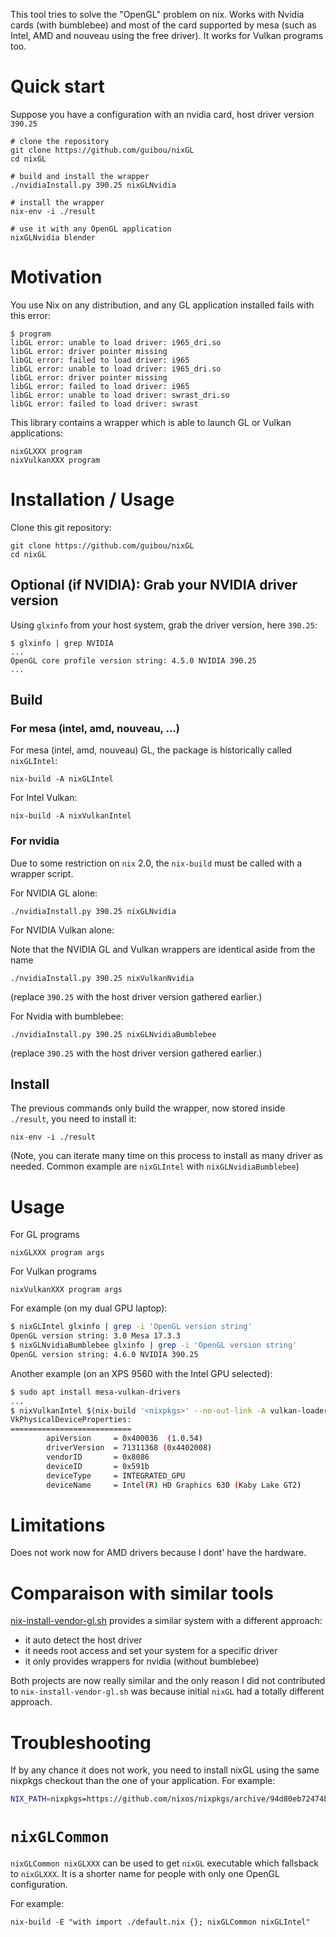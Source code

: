 This tool tries to solve the "OpenGL" problem on nix. Works with Nvidia cards (with bumblebee) and most of the card supported by mesa (such as Intel, AMD and nouveau using the free driver). It works for Vulkan programs too.

# Quick start

Suppose you have a configuration with an nvidia card, host driver version `390.25`

```
# clone the repository
git clone https://github.com/guibou/nixGL
cd nixGL

# build and install the wrapper
./nvidiaInstall.py 390.25 nixGLNvidia

# install the wrapper
nix-env -i ./result

# use it with any OpenGL application
nixGLNvidia blender
```

# Motivation

You use Nix on any distribution, and any GL application installed fails with this error:

```
$ program
libGL error: unable to load driver: i965_dri.so
libGL error: driver pointer missing
libGL error: failed to load driver: i965
libGL error: unable to load driver: i965_dri.so
libGL error: driver pointer missing
libGL error: failed to load driver: i965
libGL error: unable to load driver: swrast_dri.so
libGL error: failed to load driver: swrast
```

This library contains a wrapper which is able to launch GL or Vulkan applications:

```
nixGLXXX program
nixVulkanXXX program
```

# Installation / Usage

Clone this git repository:

```
git clone https://github.com/guibou/nixGL
cd nixGL
```

## Optional (if NVIDIA): Grab your NVIDIA driver version

Using `glxinfo` from your host system, grab the driver version, here `390.25`:

```
$ glxinfo | grep NVIDIA
...
OpenGL core profile version string: 4.5.0 NVIDIA 390.25
...
```

## Build

### For mesa (intel, amd, nouveau, ...)

For mesa (intel, amd, nouveau) GL, the package is historically called `nixGLIntel`:

```
nix-build -A nixGLIntel
```

For Intel Vulkan:

```
nix-build -A nixVulkanIntel
```

### For nvidia

Due to some restriction on `nix` 2.0, the `nix-build` must be called with a wrapper script.

For NVIDIA GL alone:

```
./nvidiaInstall.py 390.25 nixGLNvidia
```

For NVIDIA Vulkan alone:

Note that the NVIDIA GL and Vulkan wrappers are identical aside from the name

```
./nvidiaInstall.py 390.25 nixVulkanNvidia
```

(replace `390.25` with the host driver version gathered earlier.)

For Nvidia with bumblebee:

```
./nvidiaInstall.py 390.25 nixGLNvidiaBumblebee
```

(replace `390.25` with the host driver version gathered earlier.)

## Install

The previous commands only build the wrapper, now stored inside `./result`, you need to install it:

```
nix-env -i ./result
```

(Note, you can iterate many time on this process to install as many driver as needed. Common example are `nixGLIntel` with `nixGLNvidiaBumblebee`)


# Usage

For GL programs

```
nixGLXXX program args
```

For Vulkan programs

```
nixVulkanXXX program args
```

For example (on my dual GPU laptop):

```bash
$ nixGLIntel glxinfo | grep -i 'OpenGL version string'
OpenGL version string: 3.0 Mesa 17.3.3
$ nixGLNvidiaBumblebee glxinfo | grep -i 'OpenGL version string'
OpenGL version string: 4.6.0 NVIDIA 390.25
```

Another example (on an XPS 9560 with the Intel GPU selected):

```bash
$ sudo apt install mesa-vulkan-drivers
...
$ nixVulkanIntel $(nix-build '<nixpkgs>' --no-out-link -A vulkan-loader)/bin/vulkaninfo | grep VkPhysicalDeviceProperties -A 7
VkPhysicalDeviceProperties:
===========================
        apiVersion     = 0x400036  (1.0.54)
        driverVersion  = 71311368 (0x4402008)
        vendorID       = 0x8086
        deviceID       = 0x591b
        deviceType     = INTEGRATED_GPU
        deviceName     = Intel(R) HD Graphics 630 (Kaby Lake GT2)
```

# Limitations

Does not work now for AMD drivers because I dont' have the hardware.

# Comparaison with similar tools

[nix-install-vendor-gl.sh](https://github.com/deepfire/nix-install-vendor-gl)
provides a similar system with a different approach:

- it auto detect the host driver
- it needs root access and set your system for a specific driver
- it only provides wrappers for nvidia (without bumblebee)

Both projects are now really similar and the only reason I did not
contributed to `nix-install-vendor-gl.sh` was because initial `nixGL`
had a totally different approach.

# Troubleshooting

If by any chance it does not work, you need to install nixGL using the same nixpkgs checkout than the one of your application. For example:

```bash
NIX_PATH=nixpkgs=https://github.com/nixos/nixpkgs/archive/94d80eb72474bf8243b841058ce45eac2b163943.tar.gz nix build -f ./default.nix nixGLIntel
```

# `nixGLCommon`

`nixGLCommon nixGLXXX` can be used to get `nixGL` executable which fallsback to `nixGLXXX`. It is a shorter name for people with only one OpenGL configuration.

For example:

```
nix-build -E "with import ./default.nix {}; nixGLCommon nixGLIntel"
